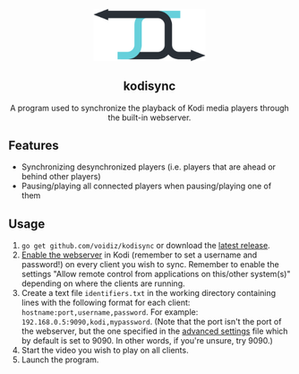 <p align="center">
  <img src="./assets/kodisync.svg" width="200" alt="kodisync">
</p>
<h2 align="center">kodisync</h2>
<p align="center">
  A program used to synchronize the playback of Kodi media players through the built-in webserver.
</p>

## Features
- Synchronizing desynchronized players (i.e. players that are ahead or behind other players)
- Pausing/playing all connected players when pausing/playing one of them

## Usage
1. `go get github.com/voidiz/kodisync` or download the [latest release](https://github.com/voidiz/kodisync/releases/latest).
2. [Enable the webserver](https://kodi.wiki/view/Webserver#Enabling_the_webserver) in Kodi (remember to set a username and password!) on every client you wish to sync. Remember to enable the settings "Allow remote control from applications on this/other system(s)" depending on where the clients are running.
3. Create a text file `identifiers.txt` in the working directory containing lines with the following format for each client: `hostname:port,username,password`. For example: `192.168.0.5:9090,kodi,mypassword`. (Note that the port isn't the port of the webserver, but the one specified in the [advanced settings](https://kodi.wiki/view/Advancedsettings.xml#jsonrpc) file which by default is set to 9090. In other words, if you're unsure, try 9090.)
4. Start the video you wish to play on all clients.
5. Launch the program.
